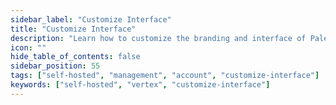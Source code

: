 ```yaml
---
sidebar_label: "Customize Interface"
title: "Customize Interface"
description: "Learn how to customize the branding and interface of Palette VerteX"
icon: ""
hide_table_of_contents: false
sidebar_position: 55
tags: ["self-hosted", "management", "account", "customize-interface"]
keywords: ["self-hosted", "vertex", "customize-interface"]
---
```


<PartialsComponent category="self-hosted" name="customize-interface" edition="VerteX" version="VerteX" andor="VerteX" />
